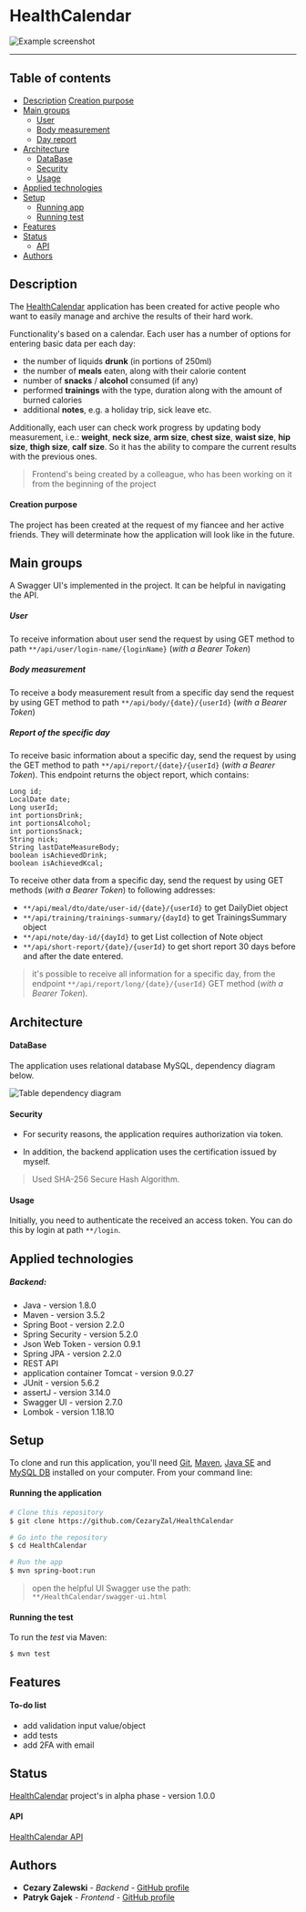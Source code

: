 # HealthCalendar

![Example screenshot](src/main/resources/screenshots/readme-logo.svg)

---

## Table of contents

- [Description](#description)
    [Creation purpose](#creation-purpose)
- [Main groups](#main-groups)
    - [User](#user)
    - [Body measurement](#body-measurement)
    - [Day report](#report-of-the-specific-day)
- [Architecture](#architecture)
    - [DataBase](#database)
    - [Security](#security)
    - [Usage](#usage)
- [Applied technologies](#applied-technologies)
- [Setup](#setup)
    - [Running app](#running-the-application)
    - [Running test](#running-the-test)
- [Features](#features)
- [Status](#status)
    - [API](#api)
- [Authors](#authors)

## Description

The [HealthCalendar](https://pgajek.github.io/HealthCallendar/home) application has been 
created for active people who want to easily manage and archive the results of their hard work.

Functionality's based on a calendar. Each user has a number of options for entering basic data per each day:
- the number of liquids **drunk** (in portions of 250ml)
- the number of **meals** eaten, along with their calorie content
- number of **snacks** / **alcohol** consumed (if any)
- performed **trainings** with the type, duration along with the amount of burned calories 
- additional **notes**, e.g. a holiday trip, sick leave etc.

Additionally, each user can check work progress by updating body measurement, i.e.:
**weight**, **neck size**, **arm size**, **chest size**, **waist size**, **hip size**, 
**thigh size**, **calf size**.
So it has the ability to compare the current results with the previous ones.

> Frontend's being created by a colleague, who has been working on it from the beginning of the project

#### Creation purpose

The project has been created at the request of my fiancee and her active friends.
They will determinate how the application will look like in the future.

## Main groups

A Swagger UI's implemented in the project. It can be helpful in navigating the API.

##### User
To receive information about user send the request by using GET method to path 
`**/api/user/login-name/{loginName}` (*with a Bearer Token*)

##### Body measurement
To receive a body measurement result from a specific day send the request by using GET method to path 
`**/api/body/{date}/{userId}` (*with a Bearer Token*) 

##### Report of the specific day
To receive basic information about a specific day, send the request by using the GET method to path 
`**/api/report/{date}/{userId}` (*with a Bearer Token*).
This endpoint returns the object report, which contains:

```
Long id;
LocalDate date;
Long userId;
int portionsDrink;
int portionsAlcohol;
int portionsSnack;
String nick;
String lastDateMeasureBody;
boolean isAchievedDrink;
boolean isAchievedKcal;
```

To receive other data from a specific day, send the request by using GET methods (*with a Bearer Token*) 
to following addresses:
- `**/api/meal/dto/date/user-id/{date}/{userId}` to get DailyDiet object
- `**/api/training/trainings-summary/{dayId}` to get TrainingsSummary object
- `**/api/note/day-id/{dayId}` to get List<Note> collection of Note object
- `**/api/short-report/{date}/{userId}` to get short report 30 days before and after 
the date entered.

> it's possible to receive all information for a specific day, from the endpoint
`**/api/report/long/{date}/{userId}` GET method (*with a Bearer Token*).

## Architecture

#### DataBase

The application uses relational database MySQL, dependency diagram below.

![Table dependency diagram](src/main/resources/screenshots/table-dependency-diagram.png)

#### Security

- For security reasons, the application requires authorization via token.

- In addition, the backend application uses the certification issued by myself.

> Used SHA-256 Secure Hash Algorithm.

#### Usage

Initially, you need to authenticate the received an access token.
You can do this by login at path `**/login`. 

## Applied technologies

##### Backend:
- Java - version 1.8.0
- Maven - version 3.5.2
- Spring Boot - version 2.2.0
- Spring Security - version 5.2.0
- Json Web Token - version 0.9.1
- Spring JPA - version 2.2.0
- REST API
- application container Tomcat - version 9.0.27
- JUnit - version 5.6.2
- assertJ - version 3.14.0
- Swagger UI - version 2.7.0
- Lombok - version 1.18.10

## Setup

To clone and run this application, you'll need [Git](https://git-scm.com), [Maven](http://maven.apache.org/), 
[Java SE](https://www.oracle.com/java/technologies/javase-downloads.html) and [MySQL DB](https://www.mysql.com/)
installed on your computer. From your command line:

#### Running the application

```bash
# Clone this repository
$ git clone https://github.com/CezaryZal/HealthCalendar

# Go into the repository
$ cd HealthCalendar

# Run the app
$ mvn spring-boot:run
```

> open the helpful UI Swagger use the path: `**/HealthCalendar/swagger-ui.html`

#### Running the test

To run the *test* via Maven:

```shell
$ mvn test
```

## Features 

#### To-do list

- add validation input value/object
- add tests
- add 2FA with email

## Status

[HealthCalendar](https://pgajek.github.io/HealthCallendar/home) project's in alpha phase - version 1.0.0

#### API

[HealthCalendar API](https://164.132.97.42:8443/health-calendar)

## Authors

* **Cezary Zalewski** - *Backend* - [GitHub profile](https://github.com/CezaryZal)
* **Patryk Gajek** - *Frontend* - [GitHub profile](https://github.com/pgajek)
